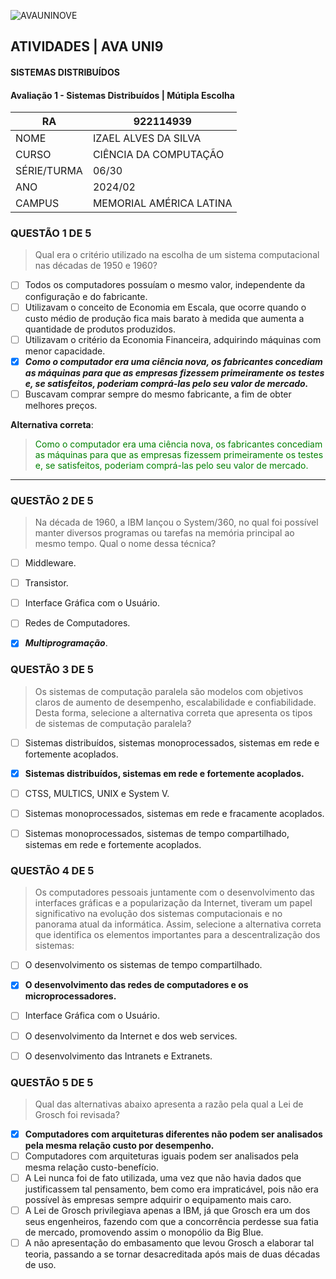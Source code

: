 ![AVAUNINOVE](https://aapa.uninove.br/seu/AVA/imgs/logo-ava.png)

## ATIVIDADES | AVA UNI9

#### SISTEMAS DISTRIBUÍDOS

#### Avaliação 1 - Sistemas Distribuídos | Mútipla  Escolha

|	RA	|	922114939	|
|-----------------|-------------------|
|	NOME	|	IZAEL ALVES DA SILVA	|
|	CURSO	|	CIÊNCIA DA COMPUTAÇÃO	|
|	SÉRIE/TURMA	|	06/30	|
|	ANO	|	2024/02	|
|	CAMPUS	|	MEMORIAL AMÉRICA LATINA	|

### QUESTÃO 1 DE 5
> Qual era o critério utilizado na escolha de um sistema computacional nas décadas de 1950 e 1960?
- [ ] Todos os computadores possuíam o mesmo valor, independente da configuração e do fabricante.
- [ ] Utilizavam o conceito de Economia em Escala, que ocorre quando o custo médio de produção fica mais barato à medida que aumenta a quantidade de produtos produzidos.
- [ ] Utilizavam o critério da Economia Financeira, adquirindo máquinas com menor capacidade.
- [x] **_Como o computador era uma ciência nova, os fabricantes concediam as máquinas para que as empresas fizessem primeiramente os testes e, se satisfeitos, poderiam comprá-las pelo seu valor de mercado._**
- [ ] Buscavam comprar sempre do mesmo fabricante, a fim de obter melhores preços.

**Alternativa correta**:
<blockquote style="color:green;">Como o computador era uma ciência nova, os fabricantes concediam as máquinas para que as empresas fizessem primeiramente os testes e, se satisfeitos, poderiam comprá-las pelo seu valor de mercado.</blockquote>

---

### QUESTÃO 2 DE 5
> Na década de 1960, a IBM lançou o System/360, no qual foi possível manter diversos programas ou tarefas na memória principal ao mesmo tempo. Qual o nome dessa técnica?
- [ ] Middleware.
- [ ] Transistor.
- [ ] Interface Gráfica com o Usuário.
- [ ] Redes de Computadores.
- [x] **_Multiprogramação_**.


### QUESTÃO 3 DE 5
> Os sistemas de computação paralela são modelos com objetivos claros de aumento de desempenho, escalabilidade e confiabilidade. Desta forma, selecione a alternativa correta que apresenta os tipos de sistemas de computação paralela?
- [ ] Sistemas distribuídos, sistemas monoprocessados, sistemas em rede e fortemente acoplados.
- [x] **Sistemas distribuídos, sistemas em rede e fortemente acoplados.**
- [ ] CTSS, MULTICS, UNIX e System V.
- [ ] Sistemas monoprocessados, sistemas em rede e fracamente acoplados.
- [ ] Sistemas monoprocessados, sistemas de tempo compartilhado, sistemas em rede e fortemente acoplados.


### QUESTÃO 4 DE 5
> Os computadores pessoais juntamente com o desenvolvimento das interfaces gráficas e a popularização da Internet, tiveram um papel significativo na evolução dos sistemas computacionais e no panorama atual da informática. Assim, selecione a alternativa correta que identifica os elementos importantes para a descentralização dos sistemas:
- [ ] O desenvolvimento os sistemas de tempo compartilhado.
- [x] **O desenvolvimento das redes de computadores e os microprocessadores.**
- [ ] Interface Gráfica com o Usuário.
- [ ] O desenvolvimento da Internet e dos web services.
- [ ] O desenvolvimento das Intranets e Extranets.


### QUESTÃO 5 DE 5
> Qual das alternativas abaixo apresenta a razão pela qual a Lei de Grosch foi revisada?
- [x] **Computadores com arquiteturas diferentes não podem ser analisados pela mesma relação custo por desempenho.**
- [ ] Computadores com arquiteturas iguais podem ser analisados pela mesma relação custo-benefício.
- [ ] A Lei nunca foi de fato utilizada, uma vez que não havia dados que justificassem tal pensamento, bem como era impraticável, pois não era possível às empresas sempre adquirir o equipamento mais caro.
- [ ] A Lei de Grosch privilegiava apenas a IBM, já que Grosch era um dos seus engenheiros, fazendo com que a concorrência perdesse sua fatia de mercado, promovendo assim o monopólio da Big Blue.
- [ ] A não apresentação do embasamento que levou Grosch a elaborar tal teoria, passando a se tornar desacreditada após mais de duas décadas de uso.